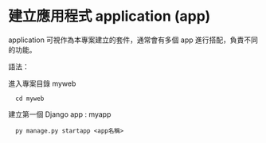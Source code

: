 # 建立應用程式 application (app)


application 可視作為本專案建立的套件，通常會有多個 app 進行搭配，負責不同的功能。

語法：

  進入專案目錄 myweb

      cd myweb


  建立第一個 Django app : myapp

      py manage.py startapp <app名稱> 
